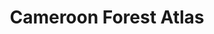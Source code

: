 ---
title: 'Cameroon Forest Atlas'
slug: 'cameroon-forest-atlas'
thumbnail: '/assets/images/gallery/'
published: true
categories: [gallery]
content: 'View an interactive map with land-use data for Cameroon.'
href: 'http://cmr.forest-atlas.org'
href_target: '_blank'
href_text: 'Launch App'
href_class: 'btn green medium mobile-friendly'
source: 'World Resources Institute and Ministry of Forest and Wildlife of Cameroon'
filters: 'africa, data, global-forest-watch, maps, mining, map-builder'
---